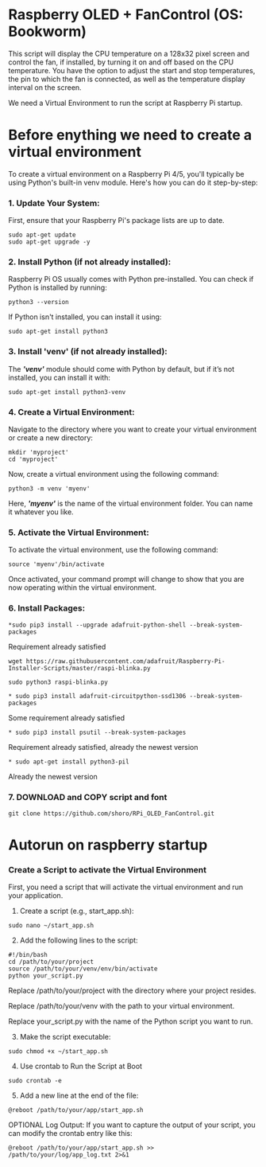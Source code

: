 # Raspberry OLED + FanControl (OS: Bookworm)
This script will display the CPU temperature on a 128x32 pixel screen and control the fan, if installed, by turning it on and off based on the CPU temperature. You have the option to adjust the start and stop temperatures, the pin to which the fan is connected, as well as the temperature display interval on the screen.

We need a Virtual Environment to run the script at Raspberry Pi startup.

# Before enything we need to create a virtual environment
To create a virtual environment on a Raspberry Pi 4/5, you'll typically be using Python's built-in venv module. Here's how you can do it step-by-step:

### 1. Update Your System:
First, ensure that your Raspberry Pi's package lists are up to date.
```
sudo apt-get update
sudo apt-get upgrade -y
```
### 2. Install Python (if not already installed):
Raspberry Pi OS usually comes with Python pre-installed. You can check if Python is installed by running:
```
python3 --version
```
If Python isn't installed, you can install it using:
```
sudo apt-get install python3
```
### 3. Install 'venv' (if not already installed):
The **_'venv'_** module should come with Python by default, but if it’s not installed, you can install it with:
```
sudo apt-get install python3-venv
```
### 4. Create a Virtual Environment:
Navigate to the directory where you want to create your virtual environment or create a new directory:
```
mkdir 'myproject'
cd 'myproject'
```
Now, create a virtual environment using the following command:
```
python3 -m venv 'myenv'
```
Here, **_'myenv'_** is the name of the virtual environment folder. You can name it whatever you like.

### 5. Activate the Virtual Environment:
To activate the virtual environment, use the following command:
```
source 'myenv'/bin/activate
```
Once activated, your command prompt will change to show that you are now operating within the virtual environment.

### 6. Install Packages:
```
*sudo pip3 install --upgrade adafruit-python-shell --break-system-packages
```
Requirement already satisfied
```
wget https://raw.githubusercontent.com/adafruit/Raspberry-Pi-Installer-Scripts/master/raspi-blinka.py
```
```
sudo python3 raspi-blinka.py
```
```
* sudo pip3 install adafruit-circuitpython-ssd1306 --break-system-packages
```
Some requirement already satisfied
```
* sudo pip3 install psutil --break-system-packages
```
Requirement already satisfied, already the newest version
```
* sudo apt-get install python3-pil
```
Already the newest version

### 7. DOWNLOAD and COPY script and font
```
git clone https://github.com/shoro/RPi_OLED_FanControl.git
```
# Autorun on raspberry startup
### Create a Script to activate the Virtual Environment
First, you need a script that will activate the virtual environment and run your application.

1. Create a script (e.g., start_app.sh):
```
sudo nano ~/start_app.sh
```
2. Add the following lines to the script:
```
#!/bin/bash
cd /path/to/your/project
source /path/to/your/venv/env/bin/activate
python your_script.py
```
Replace /path/to/your/project with the directory where your project resides.

Replace /path/to/your/venv with the path to your virtual environment.

Replace your_script.py with the name of the Python script you want to run.

3. Make the script executable:
```
sudo chmod +x ~/start_app.sh
```
4. Use crontab to Run the Script at Boot
```
sudo crontab -e
```
5. Add a new line at the end of the file:
```
@reboot /path/to/your/app/start_app.sh
```

OPTIONAL
Log Output: If you want to capture the output of your script, you can modify the crontab entry like this:
```
@reboot /path/to/your/app/start_app.sh >> /path/to/your/log/app_log.txt 2>&1
```
